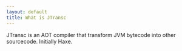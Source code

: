 ```yaml
---
layout: default
title: What is JTransc
---
```


JTransc is an AOT compiler that transform JVM bytecode into other sourcecode. Initially Haxe.
